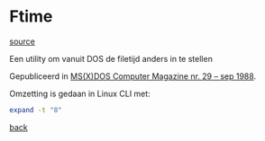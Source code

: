 # Ftime

[source](./FTIME.GEN.TXT)

Een utility om vanuit DOS de filetijd anders in te stellen

Gepubliceerd in 
[MS(X)DOS Computer Magazine nr. 29 – sep 1988](https://msxcomputermagazine.nl/archief/msxdos-29/).


Omzetting is gedaan in Linux CLI met:
```bash
expand -t "8" 
``` 

[back](../README.md)
